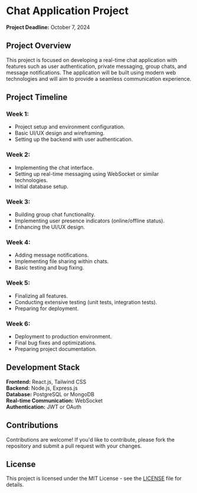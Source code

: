 # Chat Application Project

**Project Deadline:** October 7, 2024

## Project Overview

This project is focused on developing a real-time chat application with features such as user authentication, private messaging, group chats, and message notifications. The application will be built using modern web technologies and will aim to provide a seamless communication experience.

## Project Timeline

### Week 1:
- Project setup and environment configuration.
- Basic UI/UX design and wireframing.
- Setting up the backend with user authentication.

### Week 2:
- Implementing the chat interface.
- Setting up real-time messaging using WebSocket or similar technologies.
- Initial database setup.

### Week 3:
- Building group chat functionality.
- Implementing user presence indicators (online/offline status).
- Enhancing the UI/UX design.

### Week 4:
- Adding message notifications.
- Implementing file sharing within chats.
- Basic testing and bug fixing.

### Week 5:
- Finalizing all features.
- Conducting extensive testing (unit tests, integration tests).
- Preparing for deployment.

### Week 6:
- Deployment to production environment.
- Final bug fixes and optimizations.
- Preparing project documentation.

## Development Stack

**Frontend:** React.js, Tailwind CSS  
**Backend:** Node.js, Express.js  
**Database:** PostgreSQL or MongoDB  
**Real-time Communication:** WebSocket  
**Authentication:** JWT or OAuth

## Contributions

Contributions are welcome! If you'd like to contribute, please fork the repository and submit a pull request with your changes.

## License

This project is licensed under the MIT License - see the [LICENSE](LICENSE) file for details.
